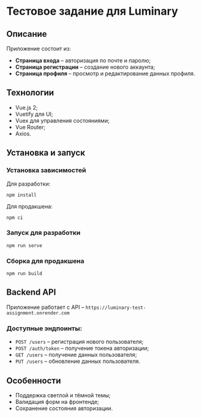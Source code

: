# Тестовое задание для Luminary

## Описание

Приложение состоит из:
- **Страница входа** – авторизация по почте и паролю;
- **Страница регистрации** – создание нового аккаунта;
- **Страница профиля** – просмотр и редактирование данных профиля.

## Технологии

- Vue.js 2;
- Vuetify для UI;
- Vuex для управления состояниями;
- Vue Router;
- Axios.

## Установка и запуск

### Установка зависимостей

Для разработки:
```
npm install
```

Для продакшена:
```
npm ci
```

### Запуск для разработки
```
npm run serve
```

### Сборка для продакшена
```
npm run build
```

## Backend API

Приложение работает с API – `https://luminary-test-assignment.onrender.com`

### Доступные эндпоинты:
- `POST /users` – регистрация нового пользователя;
- `POST /auth/token` – получение токена авторизации;
- `GET /users` – получение данных пользователя;
- `PUT /users` – обновление данных пользователя.

## Особенности

- Поддержка светлой и тёмной темы;
- Валидация форм на фронтенде;
- Сохранение состояния авторизации.
